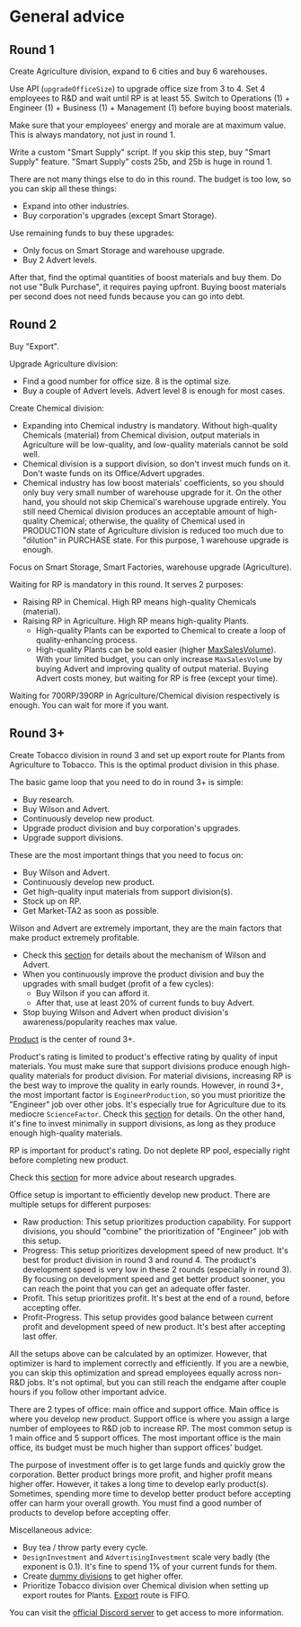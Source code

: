 # General advice

## Round 1

Create Agriculture division, expand to 6 cities and buy 6 warehouses.

Use API (`upgradeOfficeSize`) to upgrade office size from 3 to 4. Set 4 employees to R&D and wait until RP is at least 55. Switch to Operations (1) + Engineer (1) + Business (1) + Management (1) before buying boost materials.

Make sure that your employees' energy and morale are at maximum value. This is always mandatory, not just in round 1.

Write a custom "Smart Supply" script. If you skip this step, buy "Smart Supply" feature. "Smart Supply" costs 25b, and 25b is huge in round 1.

There are not many things else to do in this round. The budget is too low, so you can skip all these things:

- Expand into other industries.
- Buy corporation's upgrades (except Smart Storage).

Use remaining funds to buy these upgrades:

- Only focus on Smart Storage and warehouse upgrade.
- Buy 2 Advert levels.

After that, find the optimal quantities of boost materials and buy them. Do not use "Bulk Purchase", it requires paying upfront. Buying boost materials per second does not need funds because you can go into debt.

## Round 2

Buy "Export".

Upgrade Agriculture division:

- Find a good number for office size. 8 is the optimal size.
- Buy a couple of Advert levels. Advert level 8 is enough for most cases.

Create Chemical division:

- Expanding into Chemical industry is mandatory. Without high-quality Chemicals (material) from Chemical division, output materials in Agriculture will be low-quality, and low-quality materials cannot be sold well.
- Chemical division is a support division, so don't invest much funds on it. Don't waste funds on its Office/Advert upgrades.
- Chemical industry has low boost materials' coefficients, so you should only buy very small number of warehouse upgrade for it. On the other hand, you should not skip Chemical's warehouse upgrade entirely. You still need Chemical division produces an acceptable amount of high-quality Chemical; otherwise, the quality of Chemical used in PRODUCTION state of Agriculture division is reduced too much due to "dilution" in PURCHASE state. For this purpose, 1 warehouse upgrade is enough.

Focus on Smart Storage, Smart Factories, warehouse upgrade (Agriculture).

Waiting for RP is mandatory in this round. It serves 2 purposes:

- Raising RP in Chemical. High RP means high-quality Chemicals (material).
- Raising RP in Agriculture. High RP means high-quality Plants.
    - High-quality Plants can be exported to Chemical to create a loop of quality-enhancing process.
    - High-quality Plants can be sold easier (higher [MaxSalesVolume](./optimal-selling-price-market-ta2.md)). With your limited budget, you can only increase `MaxSalesVolume` by buying Advert and improving quality of output material. Buying Advert costs money, but waiting for RP is free (except your time).

Waiting for 700RP/390RP in Agriculture/Chemical division respectively is enough. You can wait for more if you want.

## Round 3+

Create Tobacco division in round 3 and set up export route for Plants from Agriculture to Tobacco. This is the optimal product division in this phase.

The basic game loop that you need to do in round 3+ is simple:

- Buy research.
- Buy Wilson and Advert.
- Continuously develop new product.
- Upgrade product division and buy corporation's upgrades.
- Upgrade support divisions.

These are the most important things that you need to focus on:

- Buy Wilson and Advert.
- Continuously develop new product.
- Get high-quality input materials from support division(s).
- Stock up on RP.
- Get Market-TA2 as soon as possible.

Wilson and Advert are extremely important, they are the main factors that make product extremely profitable.

- Check this [section](./wilson-analytics-advert.md) for details about the mechanism of Wilson and Advert.
- When you continuously improve the product division and buy the upgrades with small budget (profit of a few cycles):
    - Buy Wilson if you can afford it.
    - After that, use at least 20% of current funds to buy Advert.
- Stop buying Wilson and Advert when product division's awareness/popularity reaches max value.

[Product](./product.md) is the center of round 3+.

Product's rating is limited to product's effective rating by quality of input materials. You must make sure that support divisions produce enough high-quality materials for product division. For material divisions, increasing RP is the best way to improve the quality in early rounds. However, in round 3+, the most important factor is `EngineerProduction`, so you must prioritize the "Engineer" job over other jobs. It's especially true for Agriculture due to its mediocre `ScienceFactor`. Check this [section](./quality.md) for details. On the other hand, it's fine to invest minimally in support divisions, as long as they produce enough high-quality materials.

RP is important for product's rating. Do not deplete RP pool, especially right before completing new product.

Check this [section](./unlocks-upgrade-research.md) for more advice about research upgrades.

Office setup is important to efficiently develop new product. There are multiple setups for different purposes:

- Raw production: This setup prioritizes production capability. For support divisions, you should "combine" the prioritization of "Engineer" job with this setup.
- Progress: This setup prioritizes development speed of new product. It's best for product division in round 3 and round 4. The product's development speed is very low in these 2 rounds (especially in round 3). By focusing on development speed and get better product sooner, you can reach the point that you can get an adequate offer faster.
- Profit. This setup prioritizes profit. It's best at the end of a round, before accepting offer.
- Profit-Progress. This setup provides good balance between current profit and development speed of new product. It's best after accepting last offer.

All the setups above can be calculated by an optimizer. However, that optimizer is hard to implement correctly and efficiently. If you are a newbie, you can skip this optimization and spread employees equally across non-R&D jobs. It's not optimal, but you can still reach the endgame after couple hours if you follow other important advice.

There are 2 types of office: main office and support office. Main office is where you develop new product. Support office is where you assign a large number of employees to R&D job to increase RP. The most common setup is 1 main office and 5 support offices. The most important office is the main office, its budget must be much higher than support offices' budget.

The purpose of investment offer is to get large funds and quickly grow the corporation. Better product brings more profit, and higher profit means higher offer. However, it takes a long time to develop early product(s). Sometimes, spending more time to develop better product before accepting offer can harm your overall growth. You must find a good number of products to develop before accepting offer.

Miscellaneous advice:

- Buy tea / throw party every cycle.
- `DesignInvestment` and `AdvertisingInvestment` scale very badly (the exponent is 0.1). It's fine to spend 1% of your current funds for them.
- Create [dummy divisions](./miscellany.md) to get higher offer.
- Prioritize Tobacco division over Chemical division when setting up export routes for Plants. [Export](./miscellany.md) route is FIFO.

You can visit the [official Discord server](https://discord.gg/TFc3hKD) to get access to more information.
